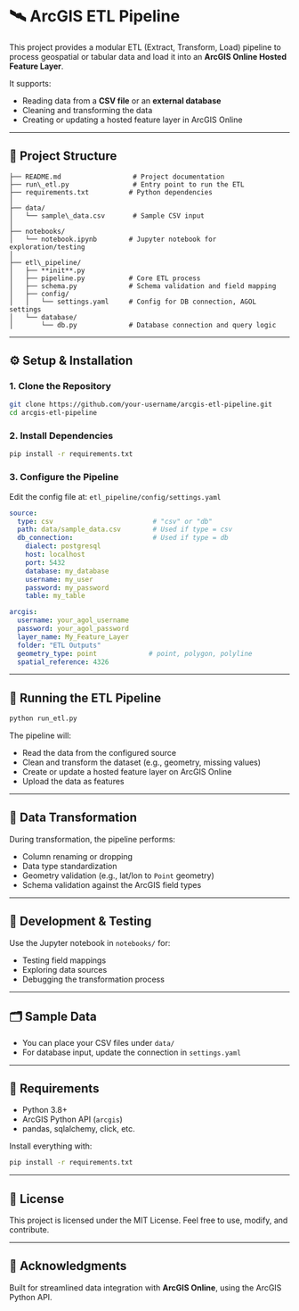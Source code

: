 # 🛰️ ArcGIS ETL Pipeline

This project provides a modular ETL (Extract, Transform, Load) pipeline to process geospatial or tabular data and load it into an **ArcGIS Online Hosted Feature Layer**.

It supports:
- Reading data from a **CSV file** or an **external database**
- Cleaning and transforming the data
- Creating or updating a hosted feature layer in ArcGIS Online

---

## 📁 Project Structure

```.
├── README.md                  # Project documentation
├── run\_etl.py                # Entry point to run the ETL
├── requirements.txt          # Python dependencies
│
├── data/
│   └── sample\_data.csv       # Sample CSV input
│
├── notebooks/
│   └── notebook.ipynb        # Jupyter notebook for exploration/testing
│
├── etl\_pipeline/
│   ├── **init**.py
│   ├── pipeline.py           # Core ETL process
│   ├── schema.py             # Schema validation and field mapping
│   ├── config/
│   │   └── settings.yaml     # Config for DB connection, AGOL settings
│   └── database/
│       └── db.py             # Database connection and query logic

````

---

## ⚙️ Setup & Installation

### 1. Clone the Repository
```bash
git clone https://github.com/your-username/arcgis-etl-pipeline.git
cd arcgis-etl-pipeline
````

### 2. Install Dependencies

```bash
pip install -r requirements.txt
```

### 3. Configure the Pipeline

Edit the config file at: `etl_pipeline/config/settings.yaml`

```yaml
source:
  type: csv                         # "csv" or "db"
  path: data/sample_data.csv        # Used if type = csv
  db_connection:                    # Used if type = db
    dialect: postgresql
    host: localhost
    port: 5432
    database: my_database
    username: my_user
    password: my_password
    table: my_table

arcgis:
  username: your_agol_username
  password: your_agol_password
  layer_name: My_Feature_Layer
  folder: "ETL Outputs"
  geometry_type: point             # point, polygon, polyline
  spatial_reference: 4326
```

---

## 🚀 Running the ETL Pipeline

```bash
python run_etl.py
```

The pipeline will:

* Read the data from the configured source
* Clean and transform the dataset (e.g., geometry, missing values)
* Create or update a hosted feature layer on ArcGIS Online
* Upload the data as features

---

## 🧹 Data Transformation

During transformation, the pipeline performs:

* Column renaming or dropping
* Data type standardization
* Geometry validation (e.g., lat/lon to `Point` geometry)
* Schema validation against the ArcGIS field types

---

## 🧪 Development & Testing

Use the Jupyter notebook in `notebooks/` for:

* Testing field mappings
* Exploring data sources
* Debugging the transformation process

---

## 🗂️ Sample Data

* You can place your CSV files under `data/`
* For database input, update the connection in `settings.yaml`

---

## 📌 Requirements

* Python 3.8+
* ArcGIS Python API (`arcgis`)
* pandas, sqlalchemy, click, etc.

Install everything with:

```bash
pip install -r requirements.txt
```

---

## 📜 License

This project is licensed under the MIT License. Feel free to use, modify, and contribute.

---

## 🙌 Acknowledgments

Built for streamlined data integration with **ArcGIS Online**, using the ArcGIS Python API.
